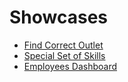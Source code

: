 <!-- @format -->

# Showcases

-  [Find Correct Outlet](find-correct-outlet/)
-  [Special Set of Skills](twilio-sss/)
-  [Employees Dashboard](employees-dashboard/)
